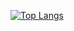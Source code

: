 [![Top Langs](https://github-readme-stats.vercel.app/api/top-langs/?username=tvhfrks12678&theme=vue-dark&show_icons=true&layout=compact)](https://github.com/tvhfrks12678/github-readme-stats)

<!--
**tvhfrks12678/tvhfrks12678** is a ✨ _special_ ✨ repository because its `README.md` (this file) appears on your GitHub profile.

Here are some ideas to get you started:

- 🔭 I’m currently working on ...
- 🌱 I’m currently learning ...
- 👯 I’m looking to collaborate on ...
- 🤔 I’m looking for help with ...
- 💬 Ask me about ...
- 📫 How to reach me: ...
- 😄 Pronouns: ...
- ⚡ Fun fact: ...
-->

